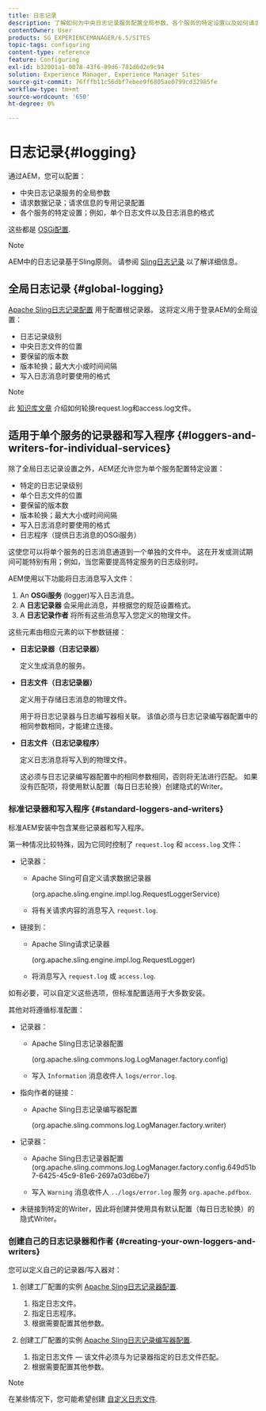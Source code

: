 ```yaml
---
title: 日志记录
description: 了解如何为中央日志记录服务配置全局参数、各个服务的特定设置以及如何请求数据记录。
contentOwner: User
products: SG_EXPERIENCEMANAGER/6.5/SITES
topic-tags: configuring
content-type: reference
feature: Configuring
exl-id: b32001a1-0078-43f6-89d6-781d6d2e9c94
solution: Experience Manager, Experience Manager Sites
source-git-commit: 76fffb11c56dbf7ebee9f6805ae0799cd32985fe
workflow-type: tm+mt
source-wordcount: '650'
ht-degree: 0%

---
```


# 日志记录{#logging}

通过AEM，您可以配置：

* 中央日志记录服务的全局参数
* 请求数据记录；请求信息的专用记录配置
* 各个服务的特定设置；例如，单个日志文件以及日志消息的格式

这些都是 [OSGi配置](/help/sites-deploying/configuring-osgi.md).

>[!NOTE]
>
>AEM中的日志记录基于Sling原则。 请参阅 [Sling日志记录](https://sling.apache.org/site/logging.html) 以了解详细信息。

## 全局日志记录 {#global-logging}

[Apache Sling日志记录配置](/help/sites-deploying/osgi-configuration-settings.md) 用于配置根记录器。 这将定义用于登录AEM的全局设置：

* 日志记录级别
* 中央日志文件的位置
* 要保留的版本数
* 版本轮换；最大大小或时间间隔
* 写入日志消息时要使用的格式

>[!NOTE]
>
>此 [知识库文章](https://helpx.adobe.com/experience-manager/kb/HowToRotateRequestAndAccessLog.html) 介绍如何轮换request.log和access.log文件。

## 适用于单个服务的记录器和写入程序 {#loggers-and-writers-for-individual-services}

除了全局日志记录设置之外，AEM还允许您为单个服务配置特定设置：

* 特定的日志记录级别
* 单个日志文件的位置
* 要保留的版本数
* 版本轮换；最大大小或时间间隔
* 写入日志消息时要使用的格式
* 日志程序（提供日志消息的OSGi服务）

这使您可以将单个服务的日志消息通道到一个单独的文件中。 这在开发或测试期间可能特别有用；例如，当您需要提高特定服务的日志级别时。

AEM使用以下功能将日志消息写入文件：

1. An **OSGi服务** (logger)写入日志消息。
1. A **日志记录器** 会采用此消息，并根据您的规范设置格式。
1. A **日志记录作者** 将所有这些消息写入您定义的物理文件。

这些元素由相应元素的以下参数链接：

* **日志记录器（日志记录器）**

  定义生成消息的服务。

* **日志文件（日志记录器）**

  定义用于存储日志消息的物理文件。

  用于将日志记录器与日志编写器相关联。 该值必须与日志记录编写器配置中的相同参数相同，才能建立连接。

* **日志文件（日志记录程序）**

  定义日志消息将写入到的物理文件。

  这必须与日志记录编写器配置中的相同参数相同，否则将无法进行匹配。 如果没有匹配项，将使用默认配置（每日日志轮换）创建隐式的Writer。

### 标准记录器和写入程序 {#standard-loggers-and-writers}

标准AEM安装中包含某些记录器和写入程序。

第一种情况比较特殊，因为它同时控制了 `request.log` 和 `access.log` 文件：

* 记录器：

   * Apache Sling可自定义请求数据记录器

     (org.apache.sling.engine.impl.log.RequestLoggerService)

   * 将有关请求内容的消息写入 `request.log`.

* 链接到：

   * Apache Sling请求记录器

     (org.apache.sling.engine.impl.log.RequestLogger)

   * 将消息写入 `request.log` 或 `access.log`.

如有必要，可以自定义这些选项，但标准配置适用于大多数安装。

其他对将遵循标准配置：

* 记录器：

   * Apache Sling日志记录器配置

     (org.apache.sling.commons.log.LogManager.factory.config)

   * 写入 `Information` 消息收件人 `logs/error.log`.

* 指向作者的链接：

   * Apache Sling日志记录编写器配置

     (org.apache.sling.commons.log.LogManager.factory.writer)

* 记录器：

   * Apache Sling日志记录器配置(org.apache.sling.commons.log.LogManager.factory.config.649d51b7-6425-45c9-81e6-2697a03d6be7)

   * 写入 `Warning` 消息收件人 `../logs/error.log` 服务 `org.apache.pdfbox`.

* 未链接到特定的Writer，因此将创建并使用具有默认配置（每日日志轮换）的隐式Writer。

### 创建自己的日志记录器和作者 {#creating-your-own-loggers-and-writers}

您可以定义自己的记录器/写入器对：

1. 创建工厂配置的实例 [Apache Sling日志记录器配置](/help/sites-deploying/osgi-configuration-settings.md).

   1. 指定日志文件。
   1. 指定日志程序。
   1. 根据需要配置其他参数。

1. 创建工厂配置的实例 [Apache Sling日志记录编写器配置](/help/sites-deploying/osgi-configuration-settings.md).

   1. 指定日志文件 — 该文件必须与为记录器指定的日志文件匹配。
   1. 根据需要配置其他参数。

>[!NOTE]
>
>在某些情况下，您可能希望创建 [自定义日志文件](/help/sites-deploying/monitoring-and-maintaining.md#create-a-custom-log-file).
